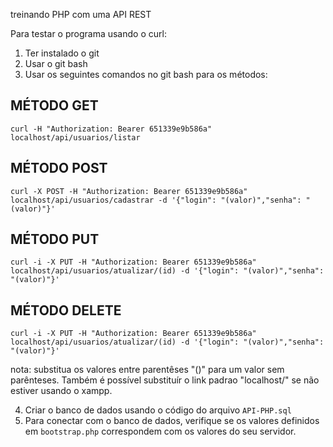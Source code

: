 treinando PHP com uma API REST

Para testar o programa usando o curl:

1. Ter instalado o git
2. Usar o git bash
3. Usar os seguintes comandos no git bash para os métodos:


## MÉTODO GET
``curl -H "Authorization: Bearer 651339e9b586a" localhost/api/usuarios/listar``

## MÉTODO POST 
``curl -X POST -H "Authorization: Bearer 651339e9b586a" localhost/api/usuarios/cadastrar -d '{"login": "(valor)","senha": "(valor)"}'``

## MÉTODO PUT 
``curl -i -X PUT -H "Authorization: Bearer 651339e9b586a" localhost/api/usuarios/atualizar/(id) -d '{"login": "(valor)","senha": "(valor)"}'``

## MÉTODO DELETE
``curl -i -X PUT -H "Authorization: Bearer 651339e9b586a" localhost/api/usuarios/atualizar/(id) -d '{"login": "(valor)","senha": "(valor)"}'``

nota: substitua os valores entre parentêses "()" para um valor sem parênteses. Também é possível substituír o link padrao "localhost/" se não estiver usando o xampp.

4. Criar o banco de dados usando o código do arquivo ``API-PHP.sql``
5. Para conectar com o banco de dados, verifique se os valores definidos em ``bootstrap.php`` correspondem com os valores do seu servidor. 
